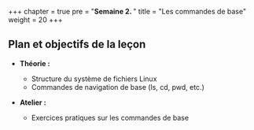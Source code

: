 +++
chapter = true
pre = "<b>Semaine 2. </b>"
title = "Les commandes de base"
weight = 20
+++

## Plan et objectifs de la leçon


- **Théorie :**
  - Structure du système de fichiers Linux
  - Commandes de navigation de base (ls, cd, pwd, etc.)

- **Atelier :**
  - Exercices pratiques sur les commandes de base
